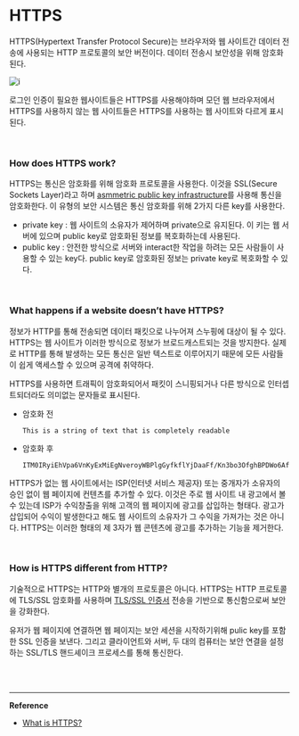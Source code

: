 # HTTPS

HTTPS(Hypertext Transfer Protocol Secure)는 브라우저와 웹 사이트간 데이터 전송에 사용되는 HTTP 프로토콜의 보안 버전이다.  데이터 전송시 보안성을 위해 암호화된다.



![i](https://www.cloudflare.com/img/learning/security/glossary/what-is-https/not-secure.png)

로그인 인증이 필요한 웹사이트들은 HTTPS를 사용해야하며 모던 웹 브라우저에서 HTTPS를 사용하지 않는 웹 사이트들은 HTTPS를 사용하는 웹 사이트와 다르게 표시된다.

<br>

### How does HTTPS work?

HTTPS는 통신은 암호화를 위해 암호화 프로토콜을 사용한다. 이것을 SSL(Secure Sockets Layer)라고 하며 [asmmetric public key infrastructure](https://www.cloudflare.com/learning/ssl/how-does-public-key-encryption-work/)를 사용해 통신을 암호화한다. 이 유형의 보안 시스템은 통신 암호화를 위해 2가지 다른 key를 사용한다.

- private key : 웹 사이트의 소유자가 제어하며 private으로 유지된다. 이 키는 웹 서버에 있으며  public key로 암호화된 정보를 복호화하는데 사용된다.
- public key : 안전한 방식으로 서버와 interact한 작업을 하려는 모든 사람들이 사용할 수 있는 key다. public key로 암호화된 정보는 private key로 복호화할 수 있다.

<br>

### What happens if a website doesn’t have HTTPS?

정보가 HTTP를 통해 전송되면 데이터 패킷으로 나누어져 스누핑에 대상이 될 수 있다. HTTPS는 웹 사이트가 이러한 방식으로 정보가 브로드캐스트되는 것을 방지한다. 실제로 HTTP를 통해 발생하는 모든 통신은 일반 텍스트로 이루어지기 때문에 모든 사람들이 쉽게 액세스할 수 있으며 공격에 취약하다.

HTTPS를 사용하면 트래픽이 암호화되어서 패킷이 스니핑되거나 다른 방식으로 인터셉트되더라도 의미없는 문자들로 표시된다.

- 암호화 전

  ```
  This is a string of text that is completely readable
  ```

- 암호화 후

  ```
  ITM0IRyiEhVpa6VnKyExMiEgNveroyWBPlgGyfkflYjDaaFf/Kn3bo3OfghBPDWo6AfSHlNtL8N7ITEwIXc1gU5X73xMsJormzzXlwOyrCs+9XCPk63Y+z0=
  ```



HTTPS가 없는 웹 사이트에서는 ISP(인터넷 서비스 제공자) 또는 중개자가 소유자의 승인 없이 웹 페이지에 컨텐츠를 추가할 수 있다. 이것은 주로 웹 사이트 내 광고에서 볼 수 있는데 ISP가 수익창출을 위해 고객의 웹 페이지에 광고를 삽입하는 형태다. 광고가 삽입되어 수익이 발생한다고 해도 웹 사이트의 소유자가 그 수익을 가져가는 것은 아니다. HTTPS는 이러한 형태의 제 3자가 웹 콘텐츠에 광고를 추가하는 기능을 제거한다.

<br>

### How is HTTPS different from HTTP?

기술적으로 HTTPS는 HTTP와 별개의 프로토콜은 아니다. HTTPS는 HTTP 프로토콜에 TLS/SSL 암호화를 사용하며 [TLS/SSL 인증서](https://www.cloudflare.com/learning/ssl/what-is-an-ssl-certificate/) 전송을 기반으로 통신함으로써 보안을 강화한다.

유저가 웹 페이지에 연결하면 웹 페이지는 보안 세션을 시작하기위해 pulic key를 포함한 SSL 인증을 보낸다. 그리고 클라이언트와 서버, 두 대의 컴퓨터는 보안 연결을 설정하는 SSL/TLS 핸드셰이크 프로세스를 통해 통신한다.

<br>

<br>

------

**Reference**

- [What is HTTPS?](https://www.cloudflare.com/ko-kr/learning/ssl/what-is-https/)
